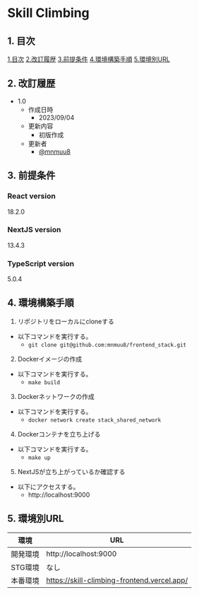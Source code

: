 # Skill Climbing

## 1. 目次
[1.目次](#1-目次)
[2.改訂履歴](#2-改訂履歴)
[3.前提条件](#3-前提条件)
[4.環境構築手順](#4-環境構築手順)
[5.環境別URL](#5-環境別url)

## 2. 改訂履歴
- 1.0
  - 作成日時
    - 2023/09/04
  - 更新内容
    - 初版作成
  - 更新者
    - [@mnmuu8](https://github.com/mnmuu8)

## 3. 前提条件
### React version
18.2.0

### NextJS version
13.4.3

### TypeScript version
5.0.4

## 4. 環境構築手順
1. リポジトリをローカルにcloneする
  - 以下コマンドを実行する。
    - `git clone git@github.com:mnmuu8/frontend_stack.git`
2. Dockerイメージの作成
  - 以下コマンドを実行する。
    - `make build`
3. Dockerネットワークの作成
  - 以下コマンドを実行する。
    - `docker network create stack_shared_network`
4. Dockerコンテナを立ち上げる
  - 以下コマンドを実行する。
    - `make up`
5. NextJSが立ち上がっているか確認する
  - 以下にアクセスする。
    - http://localhost:9000

## 5. 環境別URL

|  環境  |  URL  |
| ---- | ---- |
|  開発環境  |  http://localhost:9000  |
|  STG環境  |  なし  |
|  本番環境  |  https://skill-climbing-frontend.vercel.app/  |
